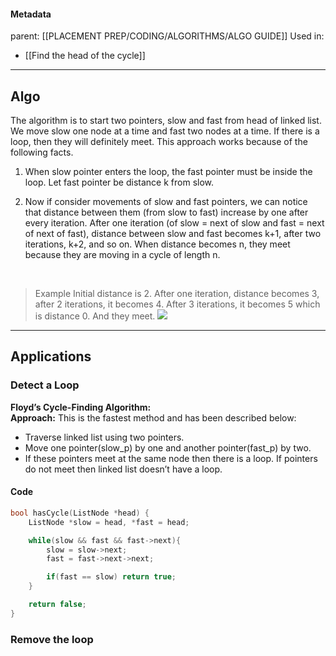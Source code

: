 #### Metadata
parent: [[PLACEMENT PREP/CODING/ALGORITHMS/ALGO GUIDE]]
Used in:
- [[Find the head of the cycle]]

---


## Algo

The algorithm is to start two pointers, slow and fast from head of linked list. We move slow one node at a time and fast two nodes at a time. If there is a loop, then they will definitely meet. This approach works because of the following facts.

1) When slow pointer enters the loop, the fast pointer must be inside the loop. Let fast pointer be distance k from slow.

2) Now if consider movements of slow and fast pointers, we can notice that distance between them (from slow to fast) increase by one after every iteration. After one iteration (of slow = next of slow and fast = next of next of fast), distance between slow and fast becomes k+1, after two iterations, k+2, and so on. When distance becomes n, they meet because they are moving in a cycle of length n.

<br>

>Example
Initial distance is 2. After one iteration, distance becomes 3, after 2 iterations, it becomes 4. After 3 iterations, it becomes 5 which is distance 0. And they meet.
![](https://media.geeksforgeeks.org/wp-content/uploads/Floyd-Proof.jpg)


---

## Applications

### Detect a Loop

**Floyd’s Cycle-Finding Algorithm:**   
**Approach:** This is the fastest method and has been described below:  

-   Traverse linked list using two pointers.
-   Move one pointer(slow\_p) by one and another pointer(fast\_p) by two.
-   If these pointers meet at the same node then there is a loop. If pointers do not meet then linked list doesn’t have a loop.

#### Code

``` cpp
bool hasCycle(ListNode *head) {
	ListNode *slow = head, *fast = head;

	while(slow && fast && fast->next){
		slow = slow->next;
		fast = fast->next->next;

		if(fast == slow) return true;
	}

	return false;
}

```



### Remove the loop